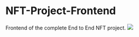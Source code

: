 # NFT-Project-Frontend
Frontend of the complete End to End NFT project.
![](https://github.com/shivsharan10/NFT-Project-Frontend/banner.png)
